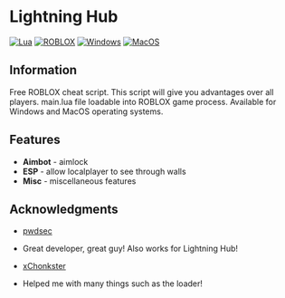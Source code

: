 # Lightning Hub
[![Lua](https://img.shields.io/badge/language-Lua-blue?style=plastic)](https://en.wikipedia.org/wiki/Lua_(programming_language)) 
[![ROBLOX](https://img.shields.io/badge/platform-ROBLOX-red?style=plastic)](https://en.wikipedia.org/wiki/Roblox)
[![Windows](https://img.shields.io/badge/platform-Windows-blue.svg?style=plastic)](https://en.wikipedia.org/wiki/Microsoft_Windows)
[![MacOS](https://img.shields.io/badge/platform-MacOS-lightgrey.svg?style=plastic)](https://en.wikipedia.org/wiki/MacOS) 

## Information
Free ROBLOX cheat script. This script will give you advantages over all players. main.lua file loadable into ROBLOX game process. Available for Windows and MacOS operating systems.

## Features
*   **Aimbot** - aimlock
*   **ESP** - allow localplayer to see through walls
*   **Misc** - miscellaneous features

## Acknowledgments
*   [pwdsec](https://github.com/pwdsec)
*   Great developer, great guy! Also works for Lightning Hub!

*   [xChonkster](https://github.com/xChonkster)
*   Helped me with many things such as the loader!
